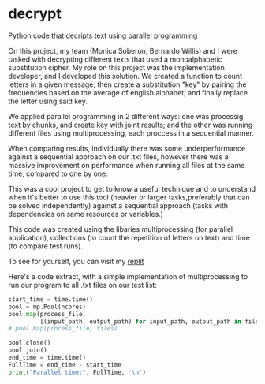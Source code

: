 # decrypt
Python code that decripts text using parallel programming

On this project, my team (Monica Sóberon, Bernardo Willis) and I were tasked with decrypting different texts that used a monoalphabetic substitution cipher. My role on this project was the implementation developer, and I developed this solution. We created a function to count letters in a given message; then create a substitution "key" by pairing the frequencies based on the average of english alphabet; and finally replace the letter using said key.

We applied parallel programming in 2 different ways: one was processig text by chunks, and create key with joint results; and the other was running different files using multiprocessing, each proccess in a sequential manner.

When comparing results, individually there was some underperformance against a sequential approach on our .txt files, however there was a massive improvement on performance when running all files at the same time, compared to one by one.

This was a cool project to get to know a useful technique and to understand when it's better to use this tool (heavier or larger tasks,preferably that can be solved independently) against a sequential approach (tasks with dependencies on same resources or variables.)

This code was created using the libaries multiprocessing (for parallel application), collections (to count the repetition of letters on text) and time (to compare test runs).

To see for yourself, you can visit my  <a href="https://replit.com/@FernandoMoran4/E2-Applied-parallel-programming#main.py">replit</a>


Here's a code extract, with a simple implementation of multiprocessing to run our program to all .txt files on our test list:


```python
start_time = time.time()
pool = mp.Pool(ncores)
pool.map(process_file,
         [(input_path, output_path) for input_path, output_path in files])
# pool.map(process_file, files)

pool.close()
pool.join()
end_time = time.time()
FullTime = end_time - start_time
print("Parallel time:", FullTime, '\n')
```

